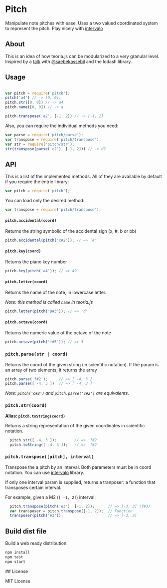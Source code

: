 # Pitch

Manipulate note pitches with ease. Uses a two valued coordinated system to
represent the pitch. Play nicely with [intervalo](http://github.com/danigb/intervalo)

## About

This is an idea of how teoria.js can be modularized to a very granular level. Inspired by a [talk](https://github.com/saebekassebil/teoria/issues/78) with [@saebekassebil](https://github.com/saebekassebil) and the lodash library.

## Usage

```js

var pitch = require('pitch');
pitch('a4') // -> [0, 0];
pitch.str([0, 0]) // -> a4
pitch.name([0, 0]) // -> a

pitch.transpose('a2', [-1, 2]) // -> [-1, 2]

```

Also, you can require the individual methods you need:

```js
var parse = require('pitch/parse');
var transpose = require('pitch/transpose');
var str = require('pitch/str');
str(transpose(parse('c2'), [-1, 2])) // -> d2
```

## API

This is a list of the implemented methods. All of they are available
by default if you require the entrie library:

```js
var pitch = require('pitch');
```

You can load only the desired method:

```js
var transpose = require('pitch/transpose');
```

#### `pitch.accidental(coord)`

Returns the string symbolic of the accidental sign (x, #, b or bb)

```js
pitch.accidental(pitch('c#2')); // => '#'
```

#### `pitch.key(coord)`

Returns the piano key number

```js
pitch.key(pitch('a4')); // => 49
```

#### `pitch.letter(coord)`

Returns the name of the note, in lowercase letter.

_Note: this method is called `name` in teoria.js_
```js
pitch.letter(pitch('D#3')); // => 'd'
```

#### `pitch.octave(coord)`

Returns the numeric value of the octave of the note

```js
pitch.octave(pitch('f#5')); // => 5
```

### `pitch.parse(str | coord)`

Returns the coord of the given string (in scientific notation). If the
param is an array of two elements, it returns the array

```js
pitch.parse('f#2');     // => [ -4, 3 ]
pitch.parse([ -4, 3 ])  // => [ -4, 3 ]
```

_Note: `pitch('c#2')` and `pitch.parse('c#2')` are equivalents._

### `pitch.str(coord)`

__Alias: `pitch.toString(coord)`__

Returns a string representation of the given coordinates in scientific
notation.

```js
  pitch.str([ -4, 3 ]);        // => 'f#2'
  pitch.toString([ -4, 3 ]);   // => 'f#2'
```

### `pitch.transpose([pitch], interval)`

Transpose the a pitch by an interval. Both parameters must be in coord notation. You can use [intervalo](http://github.com/danigb/intervalo) library.

If only one interval param is supplied, returns a tranposer: a function that transposes
certain interval.

For example, given a M2 (`[ -1, 2]`) interval:

```js
  pitch.transpose(pitch('e3'), [-1, 2]);      // => [-3, 3] (f#3)
  var transposer = pitch.transpose([-1, 2]);  // Function
  transposer(pitch('e3'));                    // => [-3, 3]
```


## Build dist file

Build a web ready distribution:

```bash
npm install
npm test
npm start
```

## License

MIT License
